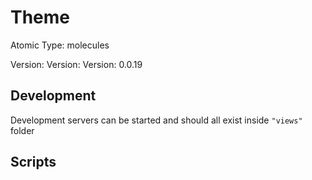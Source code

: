 # Theme

Atomic Type: molecules

Version: Version: Version: 0.0.19









## Development

Development servers can be started and should all exist inside `"views"` folder

## Scripts
